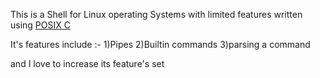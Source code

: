 This is a Shell for Linux operating Systems with limited features written using [POSIX C](http://stackoverflow.com/questions/9376837/difference-bewteen-c-standard-library-and-c-posix-library#answer-9377007)

It's features include :-
1)Pipes
2)Builtin commands
3)parsing a command

 and I love to increase its feature's set
